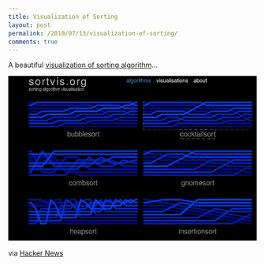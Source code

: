 ```yaml
---
title: Visualization of Sorting
layout: post
permalink: /2010/07/13/visualization-of-sorting/
comments: true
---
```

A beautiful [visualization of sorting algorithm](http://sortvis.org/index.html)...
  
![beautiful sorting visualization](/images/sort.png)

via [Hacker News](http://news.ycombinator.com/item?id=1511332)